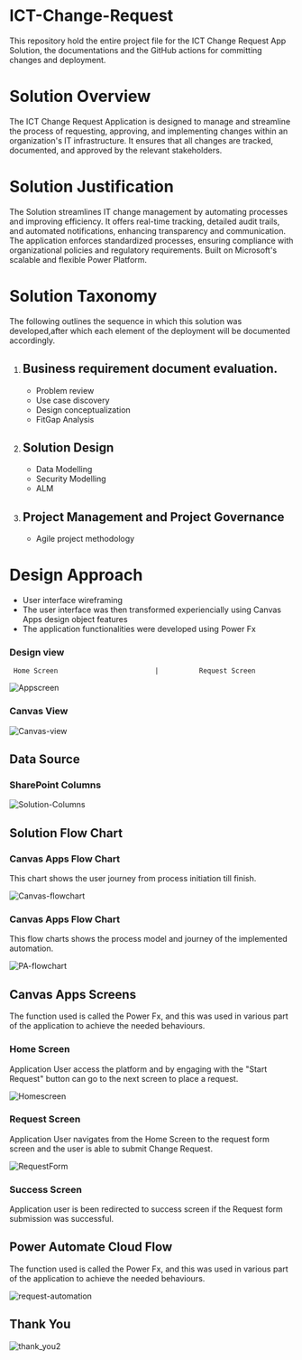 # ICT-Change-Request
This repository hold the entire project file for the ICT Change Request App Solution, the documentations and the GitHub actions for committing changes and deployment.
# Solution Overview
The ICT Change Request Application is designed to manage and streamline the process of requesting, approving, and implementing changes within an organization's IT infrastructure. It ensures that all changes are tracked, documented, and approved by the relevant stakeholders.
# Solution Justification
The Solution streamlines IT change management by automating processes and improving efficiency. It offers real-time tracking, detailed audit trails, and automated notifications, enhancing transparency and communication. The application enforces standardized processes, ensuring compliance with organizational policies and regulatory requirements. Built on Microsoft's scalable and flexible Power Platform.
# Solution Taxonomy
The following outlines the sequence in which this solution was developed,after which each element of the deployment will be documented accordingly.
  1. ## Business requirement document evaluation.

     * Problem review
     * Use case discovery
     * Design conceptualization
     * FitGap Analysis
  2. ## Solution Design
     * Data Modelling
     * Security Modelling
     * ALM
  3. ## Project Management and Project Governance
     * Agile project methodology
    
# Design Approach
   * User interface wireframing
   * The user interface was then transformed experiencially using Canvas Apps design object features
   * The application functionalities were developed using Power Fx

### Design view


     Home Screen                        |          Request Screen

![Appscreen](https://github.com/user-attachments/assets/7e9bde52-8353-45a2-adfe-4c9750acd311)

### Canvas View
![Canvas-view](https://github.com/user-attachments/assets/2162629d-8535-429b-a063-a4b5210cbac5)


## Data Source

### SharePoint Columns

![Solution-Columns](https://github.com/user-attachments/assets/85731d12-32b2-445c-84ea-cbc0c0f90cbc)

## Solution Flow Chart
### Canvas Apps Flow Chart

This chart shows the user journey from process initiation till finish.

![Canvas-flowchart](https://github.com/user-attachments/assets/b6e14b5e-9f5b-4d1b-8fd1-1cf4099dafe3)

### Canvas Apps Flow Chart

This flow charts shows the process model and journey of the implemented automation.

![PA-flowchart](https://github.com/user-attachments/assets/6cd74907-b4d8-485d-b980-433f2e6383ca)

## Canvas Apps Screens

The function used is called the Power Fx, and this was used in various part of the application to achieve the needed behaviours.
### Home Screen

Application User access the platform and by engaging with the "Start Request" button can go to the next screen to place a request.

![Homescreen](https://github.com/user-attachments/assets/92caebe5-2cbf-4248-9e64-28aded426a65)


### Request Screen

Application User navigates from the Home Screen to the request form screen and the user is able to submit Change Request.

![RequestForm](https://github.com/user-attachments/assets/02ce08d4-bd2e-4269-9408-41efec47fe6e)

### Success Screen

Application user is been redirected to success screen if the Request form submission was successful.


## Power Automate Cloud Flow

The function used is called the Power Fx, and this was used in various part of the application to achieve the needed behaviours.

![request-automation](https://github.com/user-attachments/assets/f33f82da-14e7-439d-a20c-f62a657c7ba9)

## Thank You

![thank_you2](https://github.com/user-attachments/assets/50530ea9-ced0-496c-9e8d-b49f05486571)
